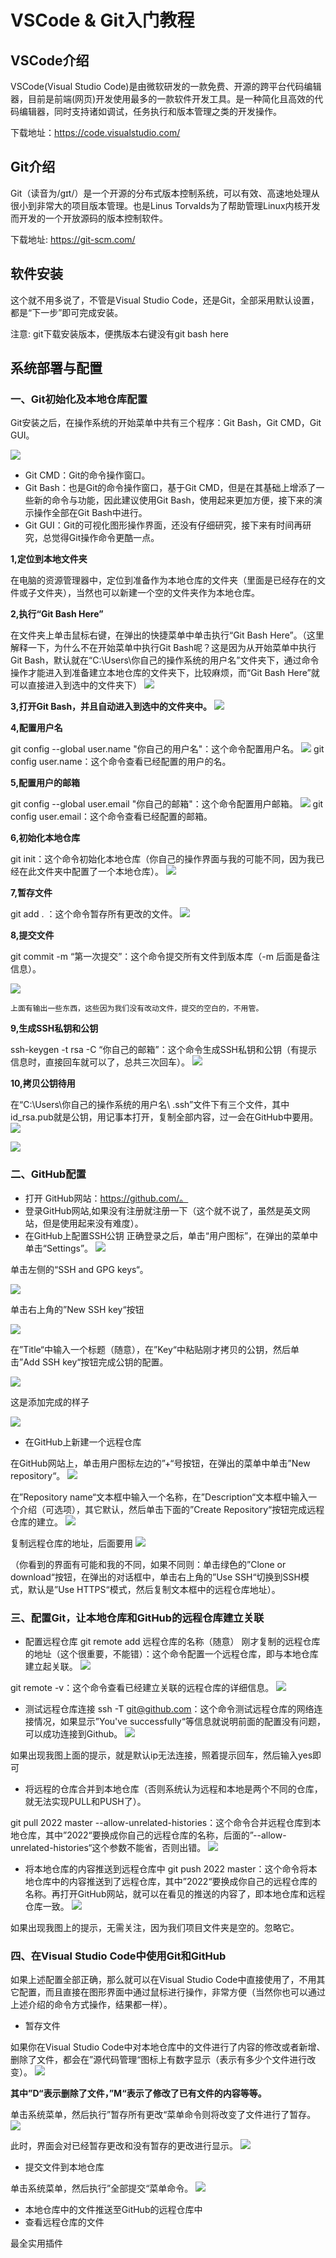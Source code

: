 # VSCode & Git入门教程

## VSCode介绍

VSCode(Visual Studio Code)是由微软研发的一款免费、开源的跨平台代码编辑器，目前是前端(网页)开发使用最多的一款软件开发工具。是一种简化且高效的代码编辑器，同时支持诸如调试，任务执行和版本管理之类的开发操作。

下载地址：https://code.visualstudio.com/

## Git介绍

Git（读音为/gɪt/）是一个开源的分布式版本控制系统，可以有效、高速地处理从很小到非常大的项目版本管理。也是Linus Torvalds为了帮助管理Linux内核开发而开发的一个开放源码的版本控制软件。

下载地址: https://git-scm.com/

## 软件安装

这个就不用多说了，不管是Visual Studio Code，还是Git，全部采用默认设置，都是“下一步”即可完成安装。

注意: git下载安装版本，便携版本右键没有git bash here

## 系统部署与配置

### 一、Git初始化及本地仓库配置

Git安装之后，在操作系统的开始菜单中共有三个程序：Git Bash，Git CMD，Git GUI。

![](2022-10-09-15-27-46.png)
* Git CMD：Git的命令操作窗口。
* Git Bash：也是Git的命令操作窗口，基于Git CMD，但是在其基础上增添了一些新的命令与功能，因此建议使用Git Bash，使用起来更加方便，接下来的演示操作全部在Git Bash中进行。
* Git GUI：Git的可视化图形操作界面，还没有仔细研究，接下来有时间再研究，总觉得Git操作命令更酷一点。

**1,定位到本地文件夹**

在电脑的资源管理器中，定位到准备作为本地仓库的文件夹（里面是已经存在的文件或子文件夹），当然也可以新建一个空的文件夹作为本地仓库。

**2,执行“Git Bash Here”**

在文件夹上单击鼠标右键，在弹出的快捷菜单中单击执行“Git Bash Here”。（这里解释一下，为什么不在开始菜单中执行Git Bash呢？这是因为从开始菜单中执行Git Bash，默认就在“C:\Users\你自己的操作系统的用户名”文件夹下，通过命令操作才能进入到准备建立本地仓库的文件夹下，比较麻烦，而“Git Bash Here”就可以直接进入到选中的文件夹下）
![](2022-10-09-15-32-51.png)

**3,打开Git Bash，并且自动进入到选中的文件夹中。**
![](2022-10-09-15-34-09.png)

**4,配置用户名**

git config --global user.name "你自己的用户名"：这个命令配置用户名。
![](2022-10-09-15-37-01.png)
git config user.name：这个命令查看已经配置的用户的名。

**5,配置用户的邮箱**

git config --global user.email "你自己的邮箱"：这个命令配置用户邮箱。
![](2022-10-09-15-37-33.png)
git config user.email：这个命令查看已经配置的邮箱。

**6,初始化本地仓库**

git init：这个命令初始化本地仓库（你自己的操作界面与我的可能不同，因为我已经在此文件夹中配置了一个本地仓库）。
![](2022-10-09-15-38-02.png)

**7,暂存文件**

git add . ：这个命令暂存所有更改的文件。
![](2022-10-09-15-38-39.png)

**8,提交文件**

git commit -m “第一次提交”：这个命令提交所有文件到版本库（-m 后面是备注信息）。

![](2022-10-09-15-39-13.png)

`上面有输出一些东西，这些因为我们没有改动文件，提交的空白的，不用管。`

**9,生成SSH私钥和公钥**

ssh-keygen -t rsa -C “你自己的邮箱”：这个命令生成SSH私钥和公钥（有提示信息时，直接回车就可以了，总共三次回车）。
![](2022-10-09-15-42-20.png)

**10,拷贝公钥待用**

在“C:\Users\你自己的操作系统的用户名\ .ssh”文件下有三个文件，其中id_rsa.pub就是公钥，用记事本打开，复制全部内容，过一会在GitHub中要用。
![](2022-10-09-15-43-42.png)

![](2022-10-09-15-46-09.png)

### 二、GitHub配置

- 打开 GitHub网站：https://github.com/。
- 登录GitHub网站,如果没有注册就注册一下（这个就不说了，虽然是英文网站，但是使用起来没有难度）。
- 在GitHub上配置SSH公钥
正确登录之后，单击“用户图标”，在弹出的菜单中单击“Settings”。
![](2022-10-09-15-49-39.png)

单击左侧的“SSH and GPG keys“。

![](2022-10-09-15-50-31.png)

单击右上角的”New SSH key“按钮

![](2022-10-09-15-51-13.png)

在”Title“中输入一个标题（随意），在”Key“中粘贴刚才拷贝的公钥，然后单击”Add SSH key“按钮完成公钥的配置。

![](2022-10-09-15-52-02.png)

这是添加完成的样子

![](2022-10-09-15-52-54.png)
- 在GitHub上新建一个远程仓库

在GitHub网站上，单击用户图标左边的”+“号按钮，在弹出的菜单中单击”New repository“。
![](2022-10-09-15-53-24.png)

在”Repository name“文本框中输入一个名称，在”Description“文本框中输入一个介绍（可选项），其它默认，然后单击下面的”Create Repository“按钮完成远程仓库的建立。
![](2022-10-09-15-54-35.png)

复制远程仓库的地址，后面要用
![](2022-10-09-15-55-47.png)

（你看到的界面有可能和我的不同，如果不同则：单击绿色的”Clone or download“按钮，在弹出的对话框中，单击右上角的”Use SSH“切换到SSH模式，默认是”Use HTTPS“模式，然后复制文本框中的远程仓库地址）。

### 三、配置Git，让本地仓库和GitHub的远程仓库建立关联

- 配置远程仓库
git remote add  远程仓库的名称（随意） 刚才复制的远程仓库的地址（这个很重要，不能错）：这个命令配置一个远程仓库，即与本地仓库建立起关联。
![](2022-10-09-16-00-09.png)

git remote -v：这个命令查看已经建立关联的远程仓库的详细信息。
![](2022-10-09-16-01-28.png)

- 测试远程仓库连接
ssh -T git@github.com：这个命令测试远程仓库的网络连接情况，如果显示”You've successfully“等信息就说明前面的配置没有问题，可以成功连接到Github。
![](2022-10-09-16-02-52.png)

如果出现我图上面的提示，就是默认ip无法连接，照着提示回车，然后输入yes即可

- 将远程的仓库合并到本地仓库（否则系统认为远程和本地是两个不同的仓库，就无法实现PULL和PUSH了）。

git pull 2022 master --allow-unrelated-histories：这个命令合并远程仓库到本地仓库，其中”2022“要换成你自己的远程仓库的名称，后面的”--allow-unrelated-histories“这个参数不能省，否则出错。
![](2022-10-09-16-04-02.png)

- 将本地仓库的内容推送到远程仓库中
git push 2022 master：这个命令将本地仓库中的内容推送到了远程仓库，其中”2022“要换成你自己的远程仓库的名称。再打开GitHub网站，就可以在看见的推送的内容了，即本地仓库和远程仓库一致。
![](2022-10-09-16-07-56.png)

如果出现我图上的提示，无需关注，因为我们项目文件夹是空的。忽略它。

### 四、在Visual Studio Code中使用Git和GitHub
如果上述配置全部正确，那么就可以在Visual Studio Code中直接使用了，不用其它配置，而且直接在图形界面中通过鼠标进行操作，非常方便（当然你也可以通过上述介绍的命令方式操作，结果都一样）。

- 暂存文件

如果你在Visual Studio Code中对本地仓库中的文件进行了内容的修改或者新增、删除了文件，都会在”源代码管理“图标上有数字显示（表示有多少个文件进行改变）。
![](2022-10-09-16-12-26.png)

**其中”D“表示删除了文件，”M“表示了修改了已有文件的内容等等。**

单击系统菜单，然后执行”暂存所有更改“菜单命令则将改变了文件进行了暂存。
![](2022-10-09-16-15-25.png)

此时，界面会对已经暂存更改和没有暂存的更改进行显示。
![](2022-10-09-16-16-30.png)

- 提交文件到本地仓库

单击系统菜单，然后执行”全部提交“菜单命令。
![](2022-10-09-16-18-11.png)
  
- 本地仓库中的文件推送至GitHub的远程仓库中
- 查看远程仓库的文件




最全实用插件